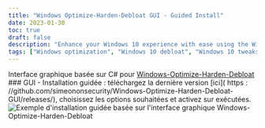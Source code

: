 ```yaml
---
title: "Windows Optimize-Harden-Debloat GUI - Guided Install"
date: 2023-01-30
toc: true
draft: false
description: "Enhance your Windows 10 experience with ease using the Windows-Optimize-Harden-Debloat GUI automated script that offers a guided install to minimize your Windows 10 setup."
tags: ["Windows optimization", "Windows 10 debloat", "Windows 10 tweaks", "GUI", "C sharp", "Powershell", "Automation", "System stability", "System administration", "Windows updates", "Script", "Programming", "Debloating", "Windows 10 customization", "System performance", "Windows 10 privacy", "Security", "Windows 10 setup", "Windows 10 maintenance", "Windows 10 management"]
---
```


Interface graphique basée sur C# pour [Windows-Optimize-Harden-Debloat](https://github.com/simeononsecurity/Windows-Optimize-Harden-Debloat) ### GUI - Installation guidée : téléchargez la dernière version [ici]( https : //github.com/simeononsecurity/Windows-Optimize-Harden-Debloat-GUI/releases/), choisissez les options souhaitées et activez sur exécutées. <img src="https://raw.githubusercontent.com/simeononsecurity/Windows-Optimize-Harden-Debloat/master/.github/images/WOHD-GUI.gif" alt="Exemple d&#39;installation guidée basée sur l&#39;interface graphique Windows-Optimize-Harden-Debloat">